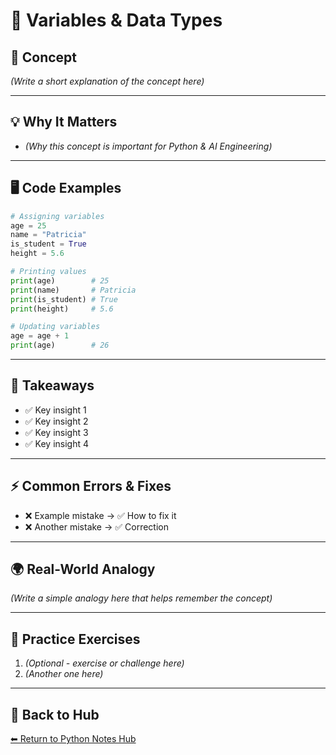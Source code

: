 # 📝 Variables & Data Types

## 📖 Concept
_(Write a short explanation of the concept here)_

---

## 💡 Why It Matters
- _(Why this concept is important for Python & AI Engineering)_

---


## 🖥️ Code Examples
```python
# Assigning variables
age = 25
name = "Patricia"
is_student = True
height = 5.6

# Printing values
print(age)        # 25
print(name)       # Patricia
print(is_student) # True
print(height)     # 5.6

# Updating variables
age = age + 1
print(age)        # 26

```
---
## 📌 Takeaways
- ✅ Key insight 1  
- ✅ Key insight 2  
- ✅ Key insight 3  
- ✅ Key insight 4  

---

## ⚡ Common Errors & Fixes
- ❌ Example mistake → ✅ How to fix it  
- ❌ Another mistake → ✅ Correction  

---

## 🌍 Real-World Analogy
_(Write a simple analogy here that helps remember the concept)_

---

## 🎯 Practice Exercises
1. _(Optional - exercise or challenge here)_  
2. _(Another one here)_  

---

## 🔗 Back to Hub
[⬅ Return to Python Notes Hub](./python-notes.md)